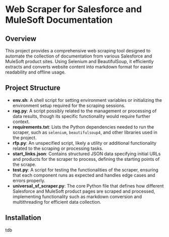 # Web Scraper for Salesforce and MuleSoft Documentation

## Overview

This project provides a comprehensive web scraping tool designed to automate the collection of documentation from various Salesforce and MuleSoft product sites. Using Selenium and BeautifulSoup, it efficiently extracts and converts website content into markdown format for easier readability and offline usage.

## Project Structure

- **env.sh**: A shell script for setting environment variables or initializing the environment setup required for the scraping sessions.
- **rag.py**: A script possibly related to the management or processing of data results, though its specific functionality would require further context.
- **requirements.txt**: Lists the Python dependencies needed to run the scraper, such as `selenium`, `beautifulsoup4`, and other libraries used in the project.
- **rfp.py**: An unspecified script, likely a utility or additional functionality related to the scraping or processing tasks.
- **start_links.json**: Contains structured JSON data specifying initial URLs and products for the scraper to process, defining the starting points of the scrape.
- **test.py**: A script for testing the functionalities of the scraper, ensuring that each component runs as expected and handles edge cases and errors properly.
- **universal_sf_scraper.py**: The core Python file that defines how different Salesforce and MuleSoft product pages are scraped and processed, implementing functionality such as markdown conversion and multithreading for efficient data collection.

## Installation

tdb

